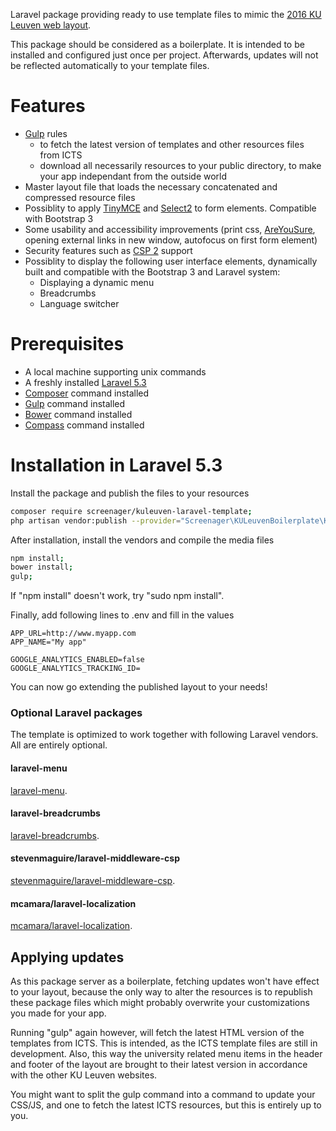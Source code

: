 Laravel package providing ready to use template files to mimic 
the [2016 KU Leuven web layout](https://stijl.kuleuven.be/2016/release/latest/howto_devs.html).

This package should be considered as a boilerplate. It is intended to be installed and configured just once per project.
Afterwards, updates will not be reflected automatically to your template files.

# Features
* [Gulp](http://gulpjs.com) rules 
  * to fetch the latest version of templates and other resources files from ICTS
  * download all necessarily resources to your public directory, to make your app independant from the outside world
* Master layout file that loads the necessary concatenated and compressed resource files
* Possiblity to apply [TinyMCE](https://www.tinymce.com) and [Select2](https://select2.github.io/) to form elements. Compatible with Bootstrap 3
* Some usability and accessibility improvements (print css, [AreYouSure](https://github.com/codedance/jquery.AreYouSure), opening external links in new window, autofocus on first form element)
* Security features such as [CSP 2](https://en.wikipedia.org/wiki/Content_Security_Policy) support
* Possiblity to display the following user interface elements, dynamically built and compatible with the Bootstrap 3 and Laravel system:
  * Displaying a dynamic menu
  * Breadcrumbs
  * Language switcher

# Prerequisites
* A local machine supporting unix commands
* A freshly installed [Laravel 5.3](http://www.laravel.com)
* [Composer](http://getcomposer.org) command installed
* [Gulp](http://gulpjs.com) command installed
* [Bower](http://bower.io) command installed
* [Compass](http://compass-style.org/) command installed

# Installation in Laravel 5.3

Install the package and publish the files to your resources
``` bash
composer require screenager/kuleuven-laravel-template;
php artisan vendor:publish --provider="Screenager\KULeuvenBoilerplate\KULeuvenBoilerplateServiceProvider" --force;
```

After installation, install the vendors and compile the media files
``` bash
npm install;
bower install;
gulp;
```

If "npm install" doesn't work, try "sudo npm install".

Finally, add following lines to .env and fill in the values
```
APP_URL=http://www.myapp.com
APP_NAME="My app"

GOOGLE_ANALYTICS_ENABLED=false
GOOGLE_ANALYTICS_TRACKING_ID=
```

You can now go extending the published layout to your needs!

### Optional Laravel packages
The template is optimized to work together with following Laravel vendors.
All are entirely optional.

#### laravel-menu
[laravel-menu](https://github.com/lavary/laravel-menu).

#### laravel-breadcrumbs
[laravel-breadcrumbs](https://github.com/davejamesmiller/laravel-breadcrumbs).

#### stevenmaguire/laravel-middleware-csp
[stevenmaguire/laravel-middleware-csp](https://github.com/stevenmaguire/laravel-middleware-csp).

#### mcamara/laravel-localization
[mcamara/laravel-localization](https://github.com/mcamara/laravel-localization).

## Applying updates
As this package server as a boilerplate, fetching updates won't have effect to your layout,
because the only way to alter the resources is to republish these package files which might probably overwrite your customizations you made for your app.

Running "gulp" again however, will fetch the latest HTML version of the templates from ICTS. 
This is intended, as the ICTS template files are still in development. 
Also, this way the university related menu items in the header and footer of the layout are brought to their latest version in accordance with the other KU Leuven websites.

You might want to split the gulp command into a command to update your CSS/JS, and one to fetch the latest ICTS resources, but this is entirely up to you.